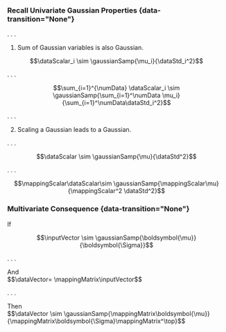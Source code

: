 ### Recall Univariate Gaussian Properties {data-transition="None"}

. . .

1.  Sum of Gaussian variables is also Gaussian.

$$\dataScalar_i \sim \gaussianSamp{\mu_i}{\dataStd_i^2}$$

. . .

$$\sum_{i=1}^{\numData} \dataScalar_i \sim \gaussianSamp{\sum_{i=1}^\numData \mu_i}{\sum_{i=1}^\numData\dataStd_i^2}$$

. . .

2.  Scaling a Gaussian leads to a Gaussian. 

. . .

$$\dataScalar \sim \gaussianSamp{\mu}{\dataStd^2}$$

. . .

$$\mappingScalar\dataScalar\sim \gaussianSamp{\mappingScalar\mu}{\mappingScalar^2 \dataStd^2}$$


### Multivariate Consequence {data-transition="None"}

<div align="left">If</div>

$$\inputVector \sim \gaussianSamp{\boldsymbol{\mu}}{\boldsymbol{\Sigma}}$$

. . .

<div align="left">And</div>
$$\dataVector= \mappingMatrix\inputVector$$

. . .

<div align="left">Then</div>
$$\dataVector \sim \gaussianSamp{\mappingMatrix\boldsymbol{\mu}}{\mappingMatrix\boldsymbol{\Sigma}\mappingMatrix^\top}$$

